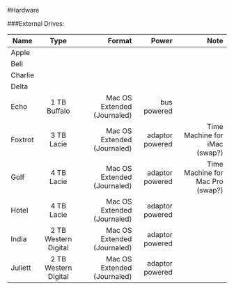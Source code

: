 #Hardware


###External Drives:

| Name   |  Type   |  Format | Power | Note |
|--------|:-------:|--------:|--------:|--------:|
| Apple   |  |  |  |  | 
| Bell    |   |  |  |  |  | 
| Charlie |  |  |  |  | 
| Delta   |   |  |  |  | 
| Echo    | 1 TB Buffalo | Mac OS Extended (Journaled) |  bus powered  |  | 
| Foxtrot | 3 TB Lacie | Mac OS Extended (Journaled) |  adaptor powered | Time Machine for iMac (swap?) | 
| Golf    | 4 TB Lacie | Mac OS Extended (Journaled) |  adaptor powered |  Time Machine for Mac Pro (swap?) | 
| Hotel   | 4 TB Lacie | Mac OS Extended (Journaled) |  adaptor powered |  | 
| India   | 2 TB Western Digital | Mac OS Extended (Journaled) |  adaptor powered |  | 
| Juliett | 2 TB Western Digital | Mac OS Extended (Journaled) |  adaptor powered |  | 
